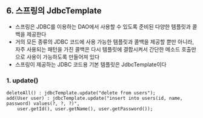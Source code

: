 ## 6. 스프링의 JdbcTemplate

- 스프링은 JDBC를 이용하는 DAO에서 사용할 수 있도록 준비된 다양한 템플릿과 콜백을 제공한다
- 거의 모든 종류의 JDBC 코드에 사용 가능한 템플릿과 콜백을 제공할 뿐만 아니라, 자주 사용되는 패턴을 가진 콜백은 다시 템플릿에 결합시켜서 간단한 메소드 호출만으로 사용이 가능하도록 만들어져 있다
- 스프링이 제공하는 JDBC 코드용 기본 템플릿은 JdbcTemplate이다

### 1. update()
~~~
deleteAll() : jdbcTemplate.update("delete from users");
add(User user) : jdbcTemplate.update("insert into users(id, name, password) values(?, ?, ?)",
    user.getId(), user.getName(), user.getPassword());
~~~
